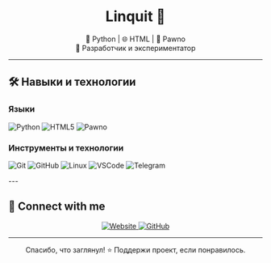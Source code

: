 <h1 align="center">Linquit 🦄</h1>
<p align="center">
  🧠 Python | 🌐 HTML | 🔧 Pawno<br>
  🚀 Разработчик и экспериментатор
</p>

---

## 🛠️ Навыки и технологии

### Языки  
<p>
  <img alt="Python" src="https://img.shields.io/badge/Python-3670A0?style=for-the-badge&logo=python&logoColor=white"/>
  <img alt="HTML5" src="https://img.shields.io/badge/HTML5-E34F26?style=for-the-badge&logo=html5&logoColor=white"/>
  <img alt="Pawno" src="https://img.shields.io/badge/Pawno-Blue?style=for-the-badge&logo=none&logoColor=white"/>
</p>

### Инструменты и технологии  
<p>
  <img alt="Git" src="https://img.shields.io/badge/Git-F05032?style=for-the-badge&logo=git&logoColor=white"/>
  <img alt="GitHub" src="https://img.shields.io/badge/GitHub-181717?style=for-the-badge&logo=github&logoColor=white"/>
  <img alt="Linux" src="https://img.shields.io/badge/Linux-FCC624?style=for-the-badge&logo=linux&logoColor=black"/>
  <img alt="VSCode" src="https://img.shields.io/badge/VSCode-007ACC?style=for-the-badge&logo=visual-studio-code&logoColor=white"/>
  <img alt="Telegram" src="https://img.shields.io/badge/Telegram-2CA5E0?style=for-the-badge&logo=telegram&logoColor=white"/>
</p>
---

## 🔗 Connect with me

<p align="center">
  <a href="https://e-z.bio/linquit">
    <img alt="Website" src="https://img.shields.io/badge/Website-e–z.bio/linquit-0A66C2?style=for-the-badge&logo=datadog&logoColor=white"/>
  </a>
  <a href="https://github.com/Linquit">
    <img alt="GitHub" src="https://img.shields.io/badge/GitHub-181717?style=for-the-badge&logo=github&logoColor=white"/>
  </a>
</p>

---

<p align="center">
  Спасибо, что заглянул! ⭐️  
  Поддержи проект, если понравилось.
</p>
